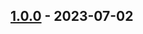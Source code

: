 ## [1.0.0] - 2023-07-02
[1.0.0]: https://github.com/ueki-tomohiro/build_network_setting/releases/tag/1.0.0
